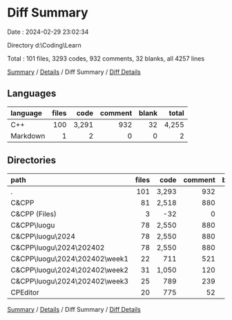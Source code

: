 # Diff Summary

Date : 2024-02-29 23:02:34

Directory d:\\Coding\\Learn

Total : 101 files,  3293 codes, 932 comments, 32 blanks, all 4257 lines

[Summary](results.md) / [Details](details.md) / Diff Summary / [Diff Details](diff-details.md)

## Languages
| language | files | code | comment | blank | total |
| :--- | ---: | ---: | ---: | ---: | ---: |
| C++ | 100 | 3,291 | 932 | 32 | 4,255 |
| Markdown | 1 | 2 | 0 | 0 | 2 |

## Directories
| path | files | code | comment | blank | total |
| :--- | ---: | ---: | ---: | ---: | ---: |
| . | 101 | 3,293 | 932 | 32 | 4,257 |
| C&CPP | 81 | 2,518 | 880 | 13 | 3,411 |
| C&CPP (Files) | 3 | -32 | 0 | -1 | -33 |
| C&CPP\\luogu | 78 | 2,550 | 880 | 14 | 3,444 |
| C&CPP\\luogu\\2024 | 78 | 2,550 | 880 | 14 | 3,444 |
| C&CPP\\luogu\\2024\\202402 | 78 | 2,550 | 880 | 14 | 3,444 |
| C&CPP\\luogu\\2024\\202402\\week1 | 22 | 711 | 521 | 1 | 1,233 |
| C&CPP\\luogu\\2024\\202402\\week2 | 31 | 1,050 | 120 | 7 | 1,177 |
| C&CPP\\luogu\\2024\\202402\\week3 | 25 | 789 | 239 | 6 | 1,034 |
| CPEditor | 20 | 775 | 52 | 19 | 846 |

[Summary](results.md) / [Details](details.md) / Diff Summary / [Diff Details](diff-details.md)